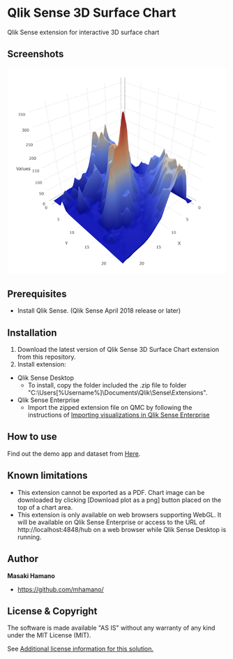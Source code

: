 # Qlik Sense 3D Surface Chart
Qlik Sense extension for interactive 3D surface chart

## Screenshots
![sample screenshot](./docs/images/sample1.png)

## Prerequisites
 * Install Qlik Sense. (Qlik Sense April 2018 release or later)

## Installation
 1. Download the latest version of Qlik Sense 3D Surface Chart extension from this repository.
 2. Install extension:
   * Qlik Sense Desktop
 	 * To install, copy the folder included the .zip file to folder "C:\Users\[%Username%]\Documents\Qlik\Sense\Extensions\".
   * Qlik Sense Enterprise
 	 * Import the zipped extension file on QMC by following the instructions of [Importing visualizations in Qlik Sense Enterprise](https://help.qlik.com/en-US/sense-developer/April2018/Subsystems/Extensions/Content/Howtos/deploy-extensions.htm)

## How to use
Find out the demo app and dataset from [Here](./docs/sample/).

## Known limitations
 * This extension cannot be exported as a PDF. Chart image can be downloaded by clicking [Download plot as a png] button placed on the top of a chart area.
 * This extension is only available on web browsers supporting WebGL. It will be available on Qlik Sense Enterprise or access to the URL of http://localhost:4848/hub on a web browser while Qlik Sense Desktop is running.

## Author

 **Masaki Hamano**
 * https://github.com/mhamano/

## License & Copyright
 The software is made available "AS IS" without any warranty of any kind under the MIT License (MIT).

 See [Additional license information for this solution.](LICENSE)
